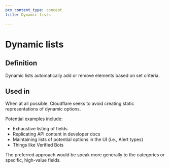 ```yaml
---
pcx_content_type: concept
title: Dynamic lists

---
```


# Dynamic lists

## Definition

Dynamic lists automatically add or remove elements based on set criteria.

## Used in

When at all possible, Cloudflare seeks to avoid creating static representations of dynamic options.

Potential examples include:

+ Exhaustive listing of fields
+ Replicating API content in developer docs
+ Maintaining lists of potential options in the UI (i.e., Alert types)
+ Things like Verified Bots

The preferred approach would be speak more generally to the categories or specific, high-value fields.

